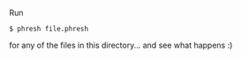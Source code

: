 Run 
```
$ phresh file.phresh
```
for any of the files in this directory... and see what happens :)
